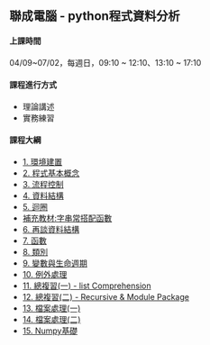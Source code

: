 ## 聯成電腦 - python程式資料分析

#### 上課時間

04/09~07/02，每週日，09:10 ~ 12:10、13:10 ~ 17:10

#### 課程進行方式

- 理論講述
- 實務練習

#### 課程大綱
- [1. 環境建置](http://mirdex.github.io/PythonBasic/1.%20environment.slides.html)
- [2. 程式基本概念](http://mirdex.github.io/PythonBasic/2.%20basic%20concept.slides.html)
- [3. 流程控制](http://mirdex.github.io/PythonBasic/3.%20流程控制(Q).slides.html)
- [4. 資料結構](http://mirdex.github.io/PythonBasic/4.%20資料結構_Q.slides.html)
- [5. 迴圈](http://mirdex.github.io/PythonBasic/5.%20迴圈_Q.slides.html)
- [補充教材:字串常搭配函數](http://mirdex.github.io/PythonBasic/5-1.%20補充%20-%20字串常搭配使用函數_Q.slides.html)
- [6. 再談資料結構](http://mirdex.github.io/PythonBasic/6.%20再談資料結構_Q.slides.html)
- [7. 函數](http://mirdex.github.io/PythonBasic/7.%20函數_Q.slides.html)
- [8. 類別](http://mirdex.github.io/PythonBasic/8.%20類別_Q.slides.html)
- [9. 變數與生命週期](http://mirdex.github.io/PythonBasic/9.%20變數與生命週期.slides.html)
- [10. 例外處理](http://mirdex.github.io/PythonBasic/10.%20例外處理.slides.html)
- [11. 總複習(一) - list Comprehension](http://mirdex.github.io/PythonBasic/0.%20Python前言(Q).slides.html)
- [12. 總複習(二) - Recursive & Module Package](http://mirdex.github.io/PythonBasic/1.%20模組開發(Q).slides.html)
- [13. 檔案處理(一)](http://mirdex.github.io/PythonBasic/2.%20檔案處理(一)(Q).slides.html)
- [14. 檔案處理(二)](http://mirdex.github.io/PythonBasic/3.%20檔案處理(二)(Q).slides.html)
- [15. Numpy基礎](http://mirdex.github.io/PythonBasic/4.%20NumPy(一)(Q).slides.html)
